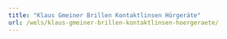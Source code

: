 ```yaml
---
title: "Klaus Gmeiner Brillen Kontaktlinsen Hörgeräte"
url: /wels/klaus-gmeiner-brillen-kontaktlinsen-hoergeraete/
---
```

